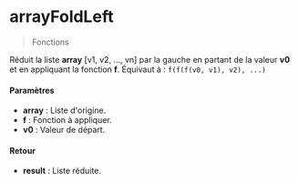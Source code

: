 # arrayFoldLeft
> Fonctions

Réduit la liste <b>array</b> [v1, v2, ..., vn] par la gauche en partant de la valeur <b>v0</b> et en appliquant la fonction <b>f</b>.
Équivaut à : `f(f(f(v0, v1), v2), ...)`

#### Paramètres

- **array** : Liste d'origine.
- **f** : Fonction à appliquer.
- **v0** : Valeur de départ.

#### Retour

- **result** : Liste réduite.


